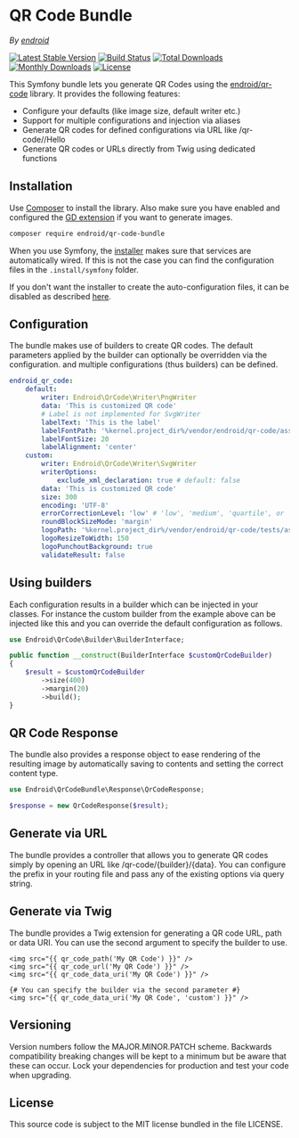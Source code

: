 # QR Code Bundle

*By [endroid](https://endroid.nl/)*

[![Latest Stable Version](http://img.shields.io/packagist/v/endroid/qr-code-bundle.svg)](https://packagist.org/packages/endroid/qr-code-bundle)
[![Build Status](https://github.com/endroid/qr-code-bundle/workflows/CI/badge.svg)](https://github.com/endroid/qr-code-bundle/actions)
[![Total Downloads](http://img.shields.io/packagist/dt/endroid/qr-code-bundle.svg)](https://packagist.org/packages/endroid/qr-code-bundle)
[![Monthly Downloads](http://img.shields.io/packagist/dm/endroid/qr-code-bundle.svg)](https://packagist.org/packages/endroid/qr-code-bundle)
[![License](http://img.shields.io/packagist/l/endroid/qr-code-bundle.svg)](https://packagist.org/packages/endroid/qr-code-bundle)

This Symfony bundle lets you generate QR Codes using the [endroid/qr-code](https://github.com/endroid/QrCode)
library. It provides the following features:

* Configure your defaults (like image size, default writer etc.)
* Support for multiple configurations and injection via aliases
* Generate QR codes for defined configurations via URL like /qr-code/<config>/Hello
* Generate QR codes or URLs directly from Twig using dedicated functions

## Installation

Use [Composer](https://getcomposer.org/) to install the library. Also make sure you have enabled and configured the
[GD extension](https://www.php.net/manual/en/book.image.php) if you want to generate images.

``` bash
composer require endroid/qr-code-bundle
```

When you use Symfony, the [installer](https://github.com/endroid/installer)
makes sure that services are automatically wired. If this is not the case you
can find the configuration files in the `.install/symfony` folder.

If you don't want the installer to create the auto-configuration files, it can
be disabled as described [here](https://github.com/endroid/installer#configuration).

## Configuration

The bundle makes use of builders to create QR codes. The default parameters
applied by the builder can optionally be overridden via the configuration. and
multiple configurations (thus builders) can be defined.

```yaml
endroid_qr_code:
    default:
        writer: Endroid\QrCode\Writer\PngWriter
        data: 'This is customized QR code'
        # Label is not implemented for SvgWriter
        labelText: 'This is the label'
        labelFontPath: '%kernel.project_dir%/vendor/endroid/qr-code/assets/noto_sans.otf'
        labelFontSize: 20
        labelAlignment: 'center'
    custom:
        writer: Endroid\QrCode\Writer\SvgWriter
        writerOptions:
            exclude_xml_declaration: true # default: false
        data: 'This is customized QR code'
        size: 300
        encoding: 'UTF-8'
        errorCorrectionLevel: 'low' # 'low', 'medium', 'quartile', or 'high'
        roundBlockSizeMode: 'margin'
        logoPath: '%kernel.project_dir%/vendor/endroid/qr-code/tests/assets/symfony.png'
        logoResizeToWidth: 150
        logoPunchoutBackground: true
        validateResult: false
```

## Using builders

Each configuration results in a builder which can be injected in your classes.
For instance the custom builder from the example above can be injected like this
and you can override the default configuration as follows.

```php
use Endroid\QrCode\Builder\BuilderInterface;

public function __construct(BuilderInterface $customQrCodeBuilder)
{
    $result = $customQrCodeBuilder
        ->size(400)
        ->margin(20)
        ->build();
}
```

## QR Code Response

The bundle also provides a response object to ease rendering of the resulting
image by automatically saving to contents and setting the correct content type.

```php
use Endroid\QrCodeBundle\Response\QrCodeResponse;

$response = new QrCodeResponse($result);
```

## Generate via URL

The bundle provides a controller that allows you to generate QR codes simply
by opening an URL like /qr-code/{builder}/{data}. You can configure the prefix
in your routing file and pass any of the existing options via query string.

## Generate via Twig

The bundle provides a Twig extension for generating a QR code URL, path or data
URI. You can use the second argument to specify the builder to use.

```twig
<img src="{{ qr_code_path('My QR Code') }}" />
<img src="{{ qr_code_url('My QR Code') }}" />
<img src="{{ qr_code_data_uri('My QR Code') }}" />

{# You can specify the builder via the second parameter #}
<img src="{{ qr_code_data_uri('My QR Code', 'custom') }}" />
```
    
## Versioning

Version numbers follow the MAJOR.MINOR.PATCH scheme. Backwards compatibility
breaking changes will be kept to a minimum but be aware that these can occur.
Lock your dependencies for production and test your code when upgrading.

## License

This source code is subject to the MIT license bundled in the file LICENSE.
